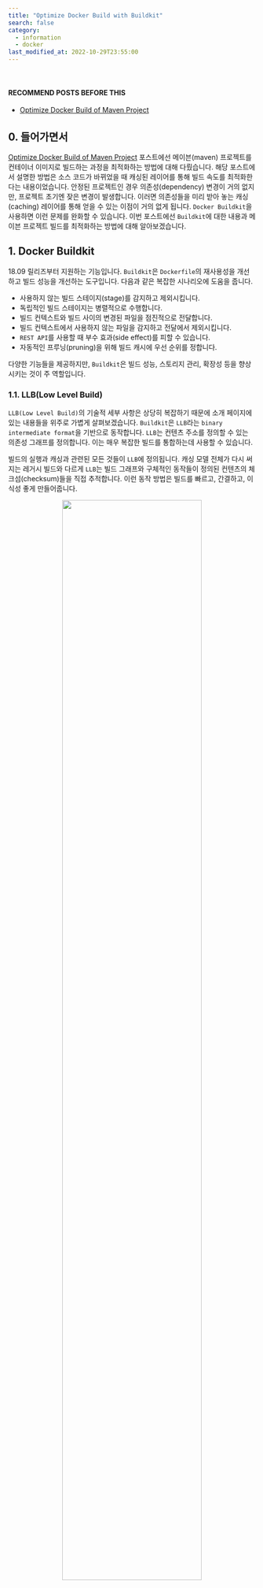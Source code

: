 ```yaml
---
title: "Optimize Docker Build with Buildkit"
search: false
category:
  - information
  - docker
last_modified_at: 2022-10-29T23:55:00
---
```


<br>

#### RECOMMEND POSTS BEFORE THIS

* [Optimize Docker Build of Maven Project][optimize-maven-project-when-dockerizing-link]

## 0. 들어가면서

[Optimize Docker Build of Maven Project][optimize-maven-project-when-dockerizing-link] 포스트에선 메이븐(maven) 프로젝트를 컨테이너 이미지로 빌드하는 과정을 최적화하는 방법에 대해 다뤘습니다. 
해당 포스트에서 설명한 방법은 소스 코드가 바뀌었을 때 캐싱된 레이어를 통해 빌드 속도를 최적화한다는 내용이었습니다. 
안정된 프로젝트인 경우 의존성(dependency) 변경이 거의 없지만, 프로젝트 초기엔 잦은 변경이 발생합니다. 
이러면 의존성들을 미리 받아 놓는 캐싱(caching) 레이어를 통해 얻을 수 있는 이점이 거의 없게 됩니다. 
`Docker Buildkit`을 사용하면 이런 문제를 완화할 수 있습니다. 
이번 포스트에선 `Buildkit`에 대한 내용과 메이븐 프로젝트 빌드를 최적화하는 방법에 대해 알아보겠습니다.

## 1. Docker Buildkit

18.09 릴리즈부터 지원하는 기능입니다. 
`Buildkit`은 `Dockerfile`의 재사용성을 개선하고 빌드 성능을 개선하는 도구입니다. 
다음과 같은 복잡한 시나리오에 도움을 줍니다.

* 사용하지 않는 빌드 스테이지(stage)를 감지하고 제외시킵니다.
* 독립적인 빌드 스테이지는 병렬적으로 수행합니다.
* 빌드 컨텍스트와 빌드 사이의 변경된 파일을 점진적으로 전달합니다.
* 빌드 컨텍스트에서 사용하지 않는 파일을 감지하고 전달에서 제외시킵니다.
* `REST API`를 사용할 때 부수 효과(side effect)를 피할 수 있습니다.
* 자동적인 프루닝(pruning)을 위해 빌드 캐시에 우선 순위를 정합니다.

다양한 기능들을 제공하지만, `Buildkit`은 빌드 성능, 스토리지 관리, 확장성 등을 향상시키는 것이 주 역할입니다. 

### 1.1. LLB(Low Level Build)

`LLB(Low Level Build)`의 기술적 세부 사항은 상당히 복잡하기 때문에 소개 페이지에 있는 내용들을 위주로 가볍게 살펴보겠습니다. 
`Buildkit`은 `LLB`라는 `binary intermediate format`을 기반으로 동작합니다. 
`LLB`는 컨텐츠 주소를 정의할 수 있는 의존성 그래프를 정의합니다. 
이는 매우 복잡한 빌드를 통합하는데 사용할 수 있습니다. 

빌드의 실행과 캐싱과 관련된 모든 것들이 `LLB`에 정의됩니다. 
캐싱 모델 전체가 다시 써지는 레거시 빌드와 다르게 `LLB`는 빌드 그래프와 구체적인 동작들이 정의된 컨텐츠의 체크섬(checksum)들을 직접 추적합니다. 
이런 동작 방법은 빌드를 빠르고, 간결하고, 이식성 좋게 만들어줍니다. 

<p align="center">
    <img src="/images/optimize-docker-build-with-buildkit-1.JPG" width="75%" class="image__border">
</p>
<center>https://docs.docker.com/build/buildkit/</center>

### 1.2. Frontend

프론트엔드(Frontend)는 사람이 읽을 수 있는 빌드 형식을 가지고 `LLB`로 변환하는 컴포넌트입니다. 
프론트엔드는 이미지로써 배포될 수 있으며 사용자는 특정 프론트엔드 버전을 지정하여 사용하는 것이 가능합니다. 

### 1.3. RUN --mount Types

`RUN --mount` 옵션을 통해 마운트(mount) 타입을 지정하면 이미지 빌드 프로세스가 접근할 수 있는 임시 마운트를 생성할 수 있습니다. 
4가지 종류의 마운트가 존재합니다.

* `bind` - 컨텍스트 디렉토리를 읽기 전용으로 `bind-mount`합니다.
* `cache` - 컴파일러나 패키지 매니저가 사용할 수 있는 임시 디렉토리를 마운트합니다.
* `secret` - 빌드 이미지에 함께 추가하지 않고 개인 키 같은 보안 파일에 액세스할 수 있습니다.
* `ssh` - 빌드 시 암호 구문을 지원하여 SSH 에이전트를 통해 SSH 키에 접근할 수 있습니다.

#### 1.3.1. --mount=type=cache 상세 옵션

이번 포스트에서 다루는 빌드 속도 개선 방법은 `cache` 타입을 통해 이뤄졌습니다. 
이와 관련된 옵션들만 알아보겠습니다. 

* id 옵션
    * 다른 캐시를 구분할 수 있는 아이디 값이며 기본 값은 `target`입니다.
* target 옵션 
    * 마운트할 경로(path)를 지정합니다.
* ro, readonly 옵션
    * 해당 옵션을 사용하면 읽기 전용으로 캐시로 지정합니다.
* sharing 옵션
    * `shared`, `private`, `locked` 3가지 중 한 가지 값을 가집니다.
    * 기본 값은 `shared`입니다.
    * `shared` 값 - 다른 사용자(writer)들에게 동시적으로 사용됩니다.
    * `private` 값 - 다른 사용자들이 존재하는 경우 새로운 마운트를 생성합니다.
    * `locked` 값 - 두 번째 사용자는 첫 번째 사용자가 마운트 사용을 마칠 때까지 대기합니다.
* from 옵션
    * 캐시 마운트를 기준으로 스테이지를 빌드합니다.
    * 기본 값은 빈 디렉토리입니다. 
* source 옵션
    * `from` 값의 하위 경로입니다.
    * 기본 값은 `from` 값의 루트 경로입니다.
* mode 옵션
    * 새로운 캐시 디렉토리의 파일 모드입니다.
    * 기본 값은 `0755`입니다.
* uid 옵션
    * 캐시 디렉토리를 위한 사용자 아이디입니다.
    * 기본 값은 0 입니다.
* gid 옵션
    * 캐시 디렉토리를 위한 그룹 아이디입니다.
    * 기본 값은 0 입니다.

## 2. Optimize Maven Project Build

[Optimize Docker Build of Maven Project][optimize-maven-project-when-dockerizing-link] 예시를 기준으로 의존성이 바뀌었을 때 빌드 속도 차이가 얼마나 나는지 확인해보겠습니다. 

### 2.1. Activate Buildkit 

`Buildkit` 지원을 활성화시킵니다. 
18.09 버전부터 지원하였고, 19.03 버전까진 기본 방식이 아니므로 활성화 여부를 확인 후 적용합니다. 
환경 변수를 통해 지정하는 방법과 `daemon.json` 파일 설정을 변경하는 방법이 있습니다. 
이번 포스트에선 `daemon.json` 설정을 변경하였습니다.

##### daemon.json 설정 변경

* 운영체제 별로 해당 파일 위치가 다릅니다.
    * MacOS - /Users/{userName}/.docker/daemon.json
    * Linux - /etc/docker/daemon.json

```json
{
  "features": {
    "buildkit" : true
  }
}
```

### 2.2. 시간 측정 - Buildkit 미적용

#### 2.2.1. Dockerfile Script

* 의존성을 변경하는 `pom.xml` 파일에 변경이 있을 때만 필요한 의존성을 받는 레이어를 재실행합니다.
    * RUN mvn dependency:go-offline

```dockerfile
FROM maven:3.8.6-jdk-11 as MAVEN_BUILD

WORKDIR /build

COPY pom.xml .

RUN mvn dependency:go-offline

COPY src ./src

RUN mvn package -Dmaven.test.skip=true

FROM openjdk:11-jdk-slim-buster

WORKDIR /app

ARG JAR_FILE=*.jar

COPY --from=MAVEN_BUILD /build/target/${JAR_FILE} ./app.jar

EXPOSE 8080

CMD ["java", "-jar", "app.jar"]
```

#### 2.2.2. 최초 빌드 시간

* 최초 이미지 빌드 시 필요한 의존성들을 준비하는 `RUN mvn dependency:go-offline` 레이어에서 607초 소요됩니다.
* 빌드 시간이 총 662.4초 소요됩니다.

```
$ docker build . 

[+] Building 662.4s (15/15) FINISHED
 => [internal] load build definition from Dockerfile                                                                                                        0.3s
 => => transferring dockerfile: 376B                                                                                                                        0.0s
 => [internal] load .dockerignore                                                                                                                           0.3s
 => => transferring context: 2B                                                                                                                             0.0s
 => [internal] load metadata for docker.io/library/openjdk:11-jdk-slim-buster                                                                               2.4s
 => [internal] load metadata for docker.io/library/maven:3.8.6-jdk-11                                                                                       2.2s
 => [maven_build 1/6] FROM docker.io/library/maven:3.8.6-jdk-11@sha256:805f366910aea2a91ed263654d23df58bd239f218b2f9562ff51305be81f                        22.8s
 => => resolve docker.io/library/maven:3.8.6-jdk-11@sha256:805f366910aea2a91ed263654d23df58bd239f218b2f9562ff51305be81fa215                                 0.2s
 => => sha256:805f366910aea2a91ed263654d23df58bd239f218b2f9562ff51305be81fa215 549B / 549B                                                                  0.0s
 => => sha256:37a94a4fe3b52627748d66c095d013a17d67478bc0594236eca55c8aef33ddaa 2.42kB / 2.42kB                                                              0.0s
 => => sha256:6c3ab1faec76c92f0867f4b366000d77e8dab5f9d6339fb03c1e394e20f3cb59 8.91kB / 8.91kB                                                              0.0s
 => => sha256:001c52e26ad57e3b25b439ee0052f6692e5c0f2d5d982a00a8819ace5e521452 55.00MB / 55.00MB                                                           13.3s
 => => sha256:d9d4b9b6e964657da49910b495173d6c4f0d9bc47b3b44273cf82fd32723d165 5.16MB / 5.16MB                                                              2.4s
 => => sha256:2068746827ec1b043b571e4788693eab7e9b2a95301176512791f8c317a2816a 10.88MB / 10.88MB                                                            3.5s
 => => sha256:9daef329d35093868ef75ac8b7c6eb407fa53abbcb3a264c218c2ec7bca716e6 54.58MB / 54.58MB                                                            7.0s
 => => sha256:d85151f15b6683b98f21c3827ac545188b1849efb14a1049710ebc4692de3dd5 5.42MB / 5.42MB                                                              7.6s
 => => sha256:66223a710990a0ae7162aeed80417d30303afa3f24aafa57aa30348725e2230b 213B / 213B                                                                  7.9s
 => => sha256:db38d58ec8ab4111b072f6700f978a51985acd252aabce3be377f25162e68301 202.07MB / 202.07MB                                                         15.4s
 => => sha256:2896deaba78c60c05d4e37be721ade7bd8f30cddb280af30b5e4df930108f045 8.74MB / 8.74MB                                                              8.8s
 => => sha256:25fd53091b07a227ff046dc649e522bed93779b38e38fca2635bc642eac0d71f 856B / 856B                                                                  9.0s
 => => sha256:dd3ce32e87decb846afbbee5101dd4f88280e8a7a6f3f1a2b8026efe474fda90 360B / 360B                                                                  9.2s
 => => extracting sha256:001c52e26ad57e3b25b439ee0052f6692e5c0f2d5d982a00a8819ace5e521452                                                                   1.9s
 => => extracting sha256:d9d4b9b6e964657da49910b495173d6c4f0d9bc47b3b44273cf82fd32723d165                                                                   0.2s
 => => extracting sha256:2068746827ec1b043b571e4788693eab7e9b2a95301176512791f8c317a2816a                                                                   0.2s
 => => extracting sha256:9daef329d35093868ef75ac8b7c6eb407fa53abbcb3a264c218c2ec7bca716e6                                                                   2.0s
 => => extracting sha256:d85151f15b6683b98f21c3827ac545188b1849efb14a1049710ebc4692de3dd5                                                                   0.2s
 => => extracting sha256:66223a710990a0ae7162aeed80417d30303afa3f24aafa57aa30348725e2230b                                                                   0.0s
 => => extracting sha256:db38d58ec8ab4111b072f6700f978a51985acd252aabce3be377f25162e68301                                                                   3.9s
 => => extracting sha256:2896deaba78c60c05d4e37be721ade7bd8f30cddb280af30b5e4df930108f045                                                                   0.1s
 => => extracting sha256:25fd53091b07a227ff046dc649e522bed93779b38e38fca2635bc642eac0d71f                                                                   0.0s
 => => extracting sha256:dd3ce32e87decb846afbbee5101dd4f88280e8a7a6f3f1a2b8026efe474fda90                                                                   0.0s
 => [stage-1 1/3] FROM docker.io/library/openjdk:11-jdk-slim-buster@sha256:863ce6f3c27a0a50b458227f23beadda1e7178cda0971fa42b50b05d                        12.7s
 => => resolve docker.io/library/openjdk:11-jdk-slim-buster@sha256:863ce6f3c27a0a50b458227f23beadda1e7178cda0971fa42b50b05d9a5dcf55                         0.1s
 => => sha256:0713a1ae7eb5f31b83e5efe619e1c1be0f28985d15b2cd36f47afcf3d9e3cf62 5.59kB / 5.59kB                                                              0.0s
 => => sha256:140e22108c7d39a72fc1f5f3ba4ffdd55836614e9c53175f5d43ada8b6bbaacc 3.27MB / 3.27MB                                                              1.8s
 => => sha256:863ce6f3c27a0a50b458227f23beadda1e7178cda0971fa42b50b05d9a5dcf55 549B / 549B                                                                  0.0s
 => => sha256:c710ac217d26e31560686e85cdac797e3e2cbb73146276647f5d9f6beea850c1 1.16kB / 1.16kB                                                              0.0s
 => => sha256:993077aca88ec2c64510ea6df4ece97e0a009459040c50730ec068cf7076b7c7 209B / 209B                                                                  0.7s
 => => sha256:751ef25978b2971e15496369695ba51ed5b1b9aaca7e37b18a173d754d1ca820 27.14MB / 27.14MB                                                            1.5s
 => => sha256:a1316402b155e7344964cea7a5a30218b7d122e100d3b5a140d4812e508220ad 202.34MB / 202.34MB                                                          8.2s
 => => extracting sha256:751ef25978b2971e15496369695ba51ed5b1b9aaca7e37b18a173d754d1ca820                                                                   1.2s
 => => extracting sha256:140e22108c7d39a72fc1f5f3ba4ffdd55836614e9c53175f5d43ada8b6bbaacc                                                                   0.2s
 => => extracting sha256:993077aca88ec2c64510ea6df4ece97e0a009459040c50730ec068cf7076b7c7                                                                   0.0s
 => => extracting sha256:a1316402b155e7344964cea7a5a30218b7d122e100d3b5a140d4812e508220ad                                                                   4.3s
 => [internal] load build context                                                                                                                           0.2s
 => => transferring context: 5.10kB                                                                                                                         0.0s
 => [stage-1 2/3] WORKDIR /app                                                                                                                              0.7s
 => [maven_build 2/6] WORKDIR /build                                                                                                                        0.7s
 => [maven_build 3/6] COPY pom.xml .                                                                                                                        0.0s
 => [maven_build 4/6] RUN mvn dependency:go-offline                                                                                                       607.0s
 => [maven_build 5/6] COPY src ./src                                                                                                                        0.0s
 => [maven_build 6/6] RUN mvn package -Dmaven.test.skip=true                                                                                               28.3s
 => [stage-1 3/3] COPY --from=MAVEN_BUILD /build/target/*.jar ./app.jar                                                                                     0.1s
 => exporting to image                                                                                                                                      0.1s
 => => exporting layers                                                                                                                                     0.1s
 => => writing image sha256:56616a82fa61cb0a6c559edcc0861e6f9ce6b7b0046338a5b8725ddd5b4b41ae                                                                0.0s
```

#### 2.2.3. 의존성 변경

* `pom.xml` 파일에 다음과 같은 의존성을 추가합니다.

```xml
    <dependency>
        <groupId>org.projectlombok</groupId>
        <artifactId>lombok</artifactId>
        <version>1.18.24</version>
        <scope>provided</scope>
    </dependency>
```

#### 2.2.4. 이미지 재빌드 시간

* `pom.xml` 파일이 변경되었으므로 그 아래 캐싱 레이어를 사용하지 못합니다.
* 최초 빌드와 마찬가지로 `RUN mvn dependency:go-offline` 레이어에서 559.4초 소요됩니다.
    * 캐싱된 레이어를 재사용하지 못하므로 모든 의존성을 다시 다운로드 받습니다.
* 빌드 시간이 총 573.7초 소요됩니다.

```
$ docker build .

[+] Building 573.7s (17/17) FINISHED                  
 => [internal] load build definition from Dockerfile                                                                                                       0.0s
 => => transferring dockerfile: 37B                                                                                                                        0.0s
 => [internal] load .dockerignore                                                                                                                          0.0s
 => => transferring context: 2B                                                                                                                            0.0s
 => [internal] load metadata for docker.io/library/openjdk:11-jdk-slim-buster                                                                              2.4s
 => [internal] load metadata for docker.io/library/maven:3.8.6-jdk-11                                                                                      2.4s
 => [auth] library/openjdk:pull token for registry-1.docker.io                                                                                             0.0s
 => [auth] library/maven:pull token for registry-1.docker.io                                                                                               0.0s
 => [stage-1 1/3] FROM docker.io/library/openjdk:11-jdk-slim-buster@sha256:863ce6f3c27a0a50b458227f23beadda1e7178cda0971fa42b50b05d9a5dcf55                0.0s
 => [maven_build 1/6] FROM docker.io/library/maven:3.8.6-jdk-11@sha256:805f366910aea2a91ed263654d23df58bd239f218b2f9562ff51305be81fa215                    0.0s
 => [internal] load build context                                                                                                                          0.0s
 => => transferring context: 3.16kB                                                                                                                        0.0s
 => CACHED [maven_build 2/6] WORKDIR /build                                                                                                                0.0s
 => [maven_build 3/6] COPY pom.xml .                                                                                                                       0.0s
 => [maven_build 4/6] RUN mvn dependency:go-offline                                                                                                      559.4s
 => [maven_build 5/6] COPY src ./src                                                                                                                       0.0s 
 => [maven_build 6/6] RUN mvn package -Dmaven.test.skip=true                                                                                              11.2s 
 => CACHED [stage-1 2/3] WORKDIR /app                                                                                                                      0.0s 
 => [stage-1 3/3] COPY --from=MAVEN_BUILD /build/target/*.jar ./app.jar                                                                                    0.1s 
 => exporting to image                                                                                                                                     0.1s 
 => => exporting layers                                                                                                                                    0.1s 
 => => writing image sha256:729ceb3391af10e49d633d5f180cd48acbd5ba1fc3ea86e5466f924599128329                                                               0.0s 
```

### 2.3. 시간 측정 - Buildkit 적용

`Buildkit`을 적용한 후 의존성에 변경이 있었을 때 속도 차이가 얼마나 있는지 살펴보겠습니다. 

#### 2.3.1. Dockerfile Script

* `RUN --mount=type=cache` 옵션
    * 컴파일러나 패키지 매니저들을 위한 캐시 디렉토리를 임의의 디렉토리에 연결합니다.
    * 컨테이너를 빌드할 때 컴파일러나 패키지 매니저는 캐시 디렉토리를 사용할 수 있습니다.
* `target=/root/.m2` 옵션
    * 마운트할 경로를 지정합니다.
    * 메이븐 이미지가 사용하는 로컬 레포지토리 경로를 캐시 디렉토리로 지정합니다.

```dockerfile
FROM maven:3.8.6-jdk-11 as MAVEN_BUILD

WORKDIR /build

COPY pom.xml .

RUN --mount=type=cache,target=/root/.m2 mvn dependency:go-offline

COPY src ./src

RUN --mount=type=cache,target=/root/.m2 mvn package -Dmaven.test.skip=true

FROM openjdk:11-jdk-slim-buster

WORKDIR /app

ARG JAR_FILE=*.jar

COPY --from=MAVEN_BUILD /build/target/${JAR_FILE} ./app.jar

EXPOSE 8080

CMD ["java", "-jar", "app.jar"]
```

#### 2.3.2. 최초 빌드 시간

* 최초 이미지 빌드 시 필요한 의존성들을 준비하는 `RUN mvn dependency:go-offline` 레이어에서 1020.7초 소요됩니다.
* 빌드 시간이 총 1063.1초 소요됩니다.

```
$ docker build . 

[+] Building 1063.1s (15/15) FINISHED
 => [internal] load build definition from Dockerfile                                                                                                      0.0s
 => => transferring dockerfile: 448B                                                                                                                      0.0s
 => [internal] load .dockerignore                                                                                                                         0.0s
 => => transferring context: 2B                                                                                                                           0.0s
 => [internal] load metadata for docker.io/library/openjdk:11-jdk-slim-buster                                                                             2.1s
 => [internal] load metadata for docker.io/library/maven:3.8.6-jdk-11                                                                                     2.1s
 => [maven_build 1/6] FROM docker.io/library/maven:3.8.6-jdk-11@sha256:805f366910aea2a91ed263654d23df58bd239f218b2f9562ff51305be81fa215                  21.2s
 => => resolve docker.io/library/maven:3.8.6-jdk-11@sha256:805f366910aea2a91ed263654d23df58bd239f218b2f9562ff51305be81fa215                               0.0s
 => => sha256:6c3ab1faec76c92f0867f4b366000d77e8dab5f9d6339fb03c1e394e20f3cb59 8.91kB / 8.91kB                                                            0.0s
 => => sha256:d9d4b9b6e964657da49910b495173d6c4f0d9bc47b3b44273cf82fd32723d165 5.16MB / 5.16MB                                                            1.3s
 => => sha256:2068746827ec1b043b571e4788693eab7e9b2a95301176512791f8c317a2816a 10.88MB / 10.88MB                                                          1.8s
 => => sha256:805f366910aea2a91ed263654d23df58bd239f218b2f9562ff51305be81fa215 549B / 549B                                                                0.0s
 => => sha256:37a94a4fe3b52627748d66c095d013a17d67478bc0594236eca55c8aef33ddaa 2.42kB / 2.42kB                                                            0.0s
 => => sha256:001c52e26ad57e3b25b439ee0052f6692e5c0f2d5d982a00a8819ace5e521452 55.00MB / 55.00MB                                                          4.6s
 => => sha256:9daef329d35093868ef75ac8b7c6eb407fa53abbcb3a264c218c2ec7bca716e6 54.58MB / 54.58MB                                                          4.5s
 => => sha256:d85151f15b6683b98f21c3827ac545188b1849efb14a1049710ebc4692de3dd5 5.42MB / 5.42MB                                                            2.9s
 => => sha256:66223a710990a0ae7162aeed80417d30303afa3f24aafa57aa30348725e2230b 213B / 213B                                                                3.2s
 => => sha256:db38d58ec8ab4111b072f6700f978a51985acd252aabce3be377f25162e68301 202.07MB / 202.07MB                                                       15.7s
 => => sha256:2896deaba78c60c05d4e37be721ade7bd8f30cddb280af30b5e4df930108f045 8.74MB / 8.74MB                                                            5.3s
 => => extracting sha256:001c52e26ad57e3b25b439ee0052f6692e5c0f2d5d982a00a8819ace5e521452                                                                 2.2s
 => => sha256:25fd53091b07a227ff046dc649e522bed93779b38e38fca2635bc642eac0d71f 856B / 856B                                                                4.9s
 => => sha256:dd3ce32e87decb846afbbee5101dd4f88280e8a7a6f3f1a2b8026efe474fda90 360B / 360B                                                                5.2s
 => => extracting sha256:d9d4b9b6e964657da49910b495173d6c4f0d9bc47b3b44273cf82fd32723d165                                                                 0.2s
 => => extracting sha256:2068746827ec1b043b571e4788693eab7e9b2a95301176512791f8c317a2816a                                                                 0.3s
 => => extracting sha256:9daef329d35093868ef75ac8b7c6eb407fa53abbcb3a264c218c2ec7bca716e6                                                                 2.4s
 => => extracting sha256:d85151f15b6683b98f21c3827ac545188b1849efb14a1049710ebc4692de3dd5                                                                 0.2s
 => => extracting sha256:66223a710990a0ae7162aeed80417d30303afa3f24aafa57aa30348725e2230b                                                                 0.0s
 => => extracting sha256:db38d58ec8ab4111b072f6700f978a51985acd252aabce3be377f25162e68301                                                                 4.5s
 => => extracting sha256:2896deaba78c60c05d4e37be721ade7bd8f30cddb280af30b5e4df930108f045                                                                 0.1s
 => => extracting sha256:25fd53091b07a227ff046dc649e522bed93779b38e38fca2635bc642eac0d71f                                                                 0.0s
 => => extracting sha256:dd3ce32e87decb846afbbee5101dd4f88280e8a7a6f3f1a2b8026efe474fda90                                                                 0.0s
 => [internal] load build context                                                                                                                         0.0s
 => => transferring context: 5.10kB                                                                                                                       0.0s
 => [stage-1 1/3] FROM docker.io/library/openjdk:11-jdk-slim-buster@sha256:863ce6f3c27a0a50b458227f23beadda1e7178cda0971fa42b50b05d9a5dcf55              20.2s
 => => resolve docker.io/library/openjdk:11-jdk-slim-buster@sha256:863ce6f3c27a0a50b458227f23beadda1e7178cda0971fa42b50b05d9a5dcf55                       0.0s
 => => sha256:863ce6f3c27a0a50b458227f23beadda1e7178cda0971fa42b50b05d9a5dcf55 549B / 549B                                                                0.0s
 => => sha256:c710ac217d26e31560686e85cdac797e3e2cbb73146276647f5d9f6beea850c1 1.16kB / 1.16kB                                                            0.0s
 => => sha256:0713a1ae7eb5f31b83e5efe619e1c1be0f28985d15b2cd36f47afcf3d9e3cf62 5.59kB / 5.59kB                                                            0.0s
 => => sha256:751ef25978b2971e15496369695ba51ed5b1b9aaca7e37b18a173d754d1ca820 27.14MB / 27.14MB                                                          7.3s
 => => sha256:140e22108c7d39a72fc1f5f3ba4ffdd55836614e9c53175f5d43ada8b6bbaacc 3.27MB / 3.27MB                                                            6.9s
 => => sha256:993077aca88ec2c64510ea6df4ece97e0a009459040c50730ec068cf7076b7c7 209B / 209B                                                                7.2s
 => => sha256:a1316402b155e7344964cea7a5a30218b7d122e100d3b5a140d4812e508220ad 202.34MB / 202.34MB                                                       15.5s
 => => extracting sha256:751ef25978b2971e15496369695ba51ed5b1b9aaca7e37b18a173d754d1ca820                                                                 1.3s
 => => extracting sha256:140e22108c7d39a72fc1f5f3ba4ffdd55836614e9c53175f5d43ada8b6bbaacc                                                                 0.2s
 => => extracting sha256:993077aca88ec2c64510ea6df4ece97e0a009459040c50730ec068cf7076b7c7                                                                 0.0s
 => => extracting sha256:a1316402b155e7344964cea7a5a30218b7d122e100d3b5a140d4812e508220ad                                                                 4.4s
 => [stage-1 2/3] WORKDIR /app                                                                                                                            0.6s
 => [maven_build 2/6] WORKDIR /build                                                                                                                      0.0s
 => [maven_build 3/6] COPY pom.xml .                                                                                                                      0.0s
 => [maven_build 4/6] RUN --mount=type=cache,target=/root/.m2 mvn dependency:go-offline                                                                1020.7s
 => [maven_build 5/6] COPY src ./src                                                                                                                      0.0s
 => [maven_build 6/6] RUN --mount=type=cache,target=/root/.m2 mvn package -Dmaven.test.skip=true                                                         18.4s
 => [stage-1 3/3] COPY --from=MAVEN_BUILD /build/target/*.jar ./app.jar                                                                                   0.1s
 => exporting to image                                                                                                                                    0.1s
 => => exporting layers                                                                                                                                   0.1s
 => => writing image sha256:c40d22d9c3b0b8467a859ce0bf545ea69fd6356006957f044f164767e14c6cc3                                                              0.0s
```

#### 2.3.3. 의존성 변경

* `pom.xml` 파일에 다음과 같은 의존성을 추가합니다.

```xml
    <dependency>
        <groupId>org.projectlombok</groupId>
        <artifactId>lombok</artifactId>
        <version>1.18.24</version>
        <scope>provided</scope>
    </dependency>
```

#### 2.3.4. 이미지 재빌드 시간

* `pom.xml` 파일이 변경되었으므로 그 아래 캐싱 레이어를 사용하지 못합니다.
* 최초 빌드에 사용한 캐시 디렉토리를 사용하므로 `RUN mvn dependency:go-offline` 레이어에서 4.7초 소요됩니다.
    * 모든 의존성이 아니라 추가된 `lombok`만 다운로드 받습니다.
* 빌드 시간이 총 11.1s초 소요됩니다.

```
$ docker build .
[+] Building 11.1s (17/17) FINISHED
 => [internal] load build definition from Dockerfile                                                                                                      0.0s
 => => transferring dockerfile: 37B                                                                                                                       0.0s
 => [internal] load .dockerignore                                                                                                                         0.0s
 => => transferring context: 2B                                                                                                                           0.0s
 => [internal] load metadata for docker.io/library/openjdk:11-jdk-slim-buster                                                                             2.3s
 => [internal] load metadata for docker.io/library/maven:3.8.6-jdk-11                                                                                     2.3s
 => [auth] library/openjdk:pull token for registry-1.docker.io                                                                                            0.0s
 => [auth] library/maven:pull token for registry-1.docker.io                                                                                              0.0s
 => [maven_build 1/6] FROM docker.io/library/maven:3.8.6-jdk-11@sha256:805f366910aea2a91ed263654d23df58bd239f218b2f9562ff51305be81fa215                   0.0s
 => [internal] load build context                                                                                                                         0.0s
 => => transferring context: 3.16kB                                                                                                                       0.0s
 => [stage-1 1/3] FROM docker.io/library/openjdk:11-jdk-slim-buster@sha256:863ce6f3c27a0a50b458227f23beadda1e7178cda0971fa42b50b05d9a5dcf55               0.0s
 => CACHED [maven_build 2/6] WORKDIR /build                                                                                                               0.0s
 => [maven_build 3/6] COPY pom.xml .                                                                                                                      0.0s
 => [maven_build 4/6] RUN --mount=type=cache,target=/root/.m2 mvn dependency:go-offline                                                                   4.7s
 => [maven_build 5/6] COPY src ./src                                                                                                                      0.0s 
 => [maven_build 6/6] RUN --mount=type=cache,target=/root/.m2 mvn package -Dmaven.test.skip=true                                                          3.4s 
 => CACHED [stage-1 2/3] WORKDIR /app                                                                                                                     0.0s 
 => [stage-1 3/3] COPY --from=MAVEN_BUILD /build/target/*.jar ./app.jar                                                                                   0.1s 
 => exporting to image                                                                                                                                    0.1s 
 => => exporting layers                                                                                                                                   0.1s 
 => => writing image sha256:c824a279b1034f3fdf246c0014d629ce3440812da05ad853037287ec616a3476                                                              0.0s 
```

## CLOSING

의존성 변경이 발생했을 때 단축된 시간을 간단한 표로 정리하면 다음과 같습니다. 
최초 빌드 시간이 차이나는 것은 네트워크 등에 영향을 받을 수 있기 때문에 크게 고려할 사항이 아닙니다. 
집중해야하는 정보는 의존성 변경이 발생했을 때 빌드 시간의 차이입니다.  

| | 최초 빌드 시간 | 의존성 변경 후 빌드 시간 |
|:---:|:---:|:---:|
| Buildkit 미사용 | 662.4초 | 573.7초 | 
| Buildkit 사용 | 1063.1초 | 11.1초 | 

#### TEST CODE REPOSITORY

* <https://github.com/Junhyunny/blog-in-action/tree/master/2022-10-29-optimize-docker-build-with-buildkit>

#### REFERENCE

* <https://docs.docker.com/build/buildkit/>
* <https://github.com/moby/buildkit>
* <https://github.com/moby/buildkit#exploring-llb>
* <https://github.com/moby/buildkit/blob/master/frontend/dockerfile/docs/reference.md#run---mount>
* <https://www.baeldung.com/ops/docker-cache-maven-dependencies>
* <https://stackoverflow.com/questions/57581943/mount-type-cache-in-buildkit>

[optimize-maven-project-when-dockerizing-link]: https://junhyunny.github.io/docker/maven/optimize-maven-project-when-dockerizing/
